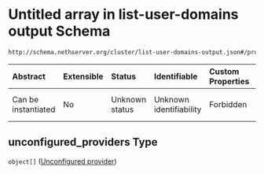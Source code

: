 # Untitled array in list-user-domains output Schema

```txt
http://schema.nethserver.org/cluster/list-user-domains-output.json#/properties/unconfigured_providers
```



| Abstract            | Extensible | Status         | Identifiable            | Custom Properties | Additional Properties | Access Restrictions | Defined In                                                                                     |
| :------------------ | :--------- | :------------- | :---------------------- | :---------------- | :-------------------- | :------------------ | :--------------------------------------------------------------------------------------------- |
| Can be instantiated | No         | Unknown status | Unknown identifiability | Forbidden         | Allowed               | none                | [list-user-domains-output.json*](cluster/list-user-domains-output.json "open original schema") |

## unconfigured_providers Type

`object[]` ([Unconfigured provider](list-user-domains-output-defs-unconfigured-provider.md))
